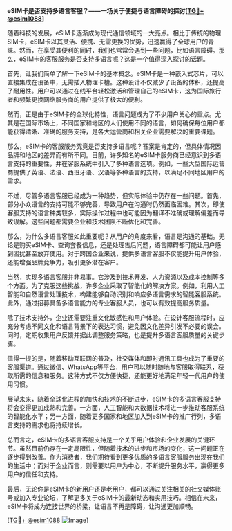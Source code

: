 **eSIM卡是否支持多语言客服？——一场关于便捷与语言障碍的探讨[[TG💪+ @esim1088](https://t.me/s/esim1088)]**

随着科技的发展，eSIM卡逐渐成为现代通信领域的一大亮点。相比于传统的物理SIM卡，eSIM卡以其灵活、便携、无需更换的优势，迅速赢得了全球用户的青睐。然而，在享受其便利的同时，我们也常常会遇到一些问题，比如语言障碍。那么，eSIM卡的客服服务是否支持多语言呢？这是一个值得深入探讨的话题。

首先，让我们简单了解一下eSIM卡的基本概念。eSIM卡是一种嵌入式芯片，可以直接集成在设备中，无需插入物理卡槽。这种设计不仅减少了设备的体积，还提高了耐用性。用户可以通过在线平台轻松激活和管理自己的eSIM卡，这为国际旅行者和频繁更换网络服务商的用户提供了极大的便利。

然而，正是由于eSIM卡的全球化特性，语言问题成为了不少用户关心的重点。尤其是在国际市场上，不同国家和地区的人们使用不同的语言，如何确保每位用户都能获得清晰、准确的服务支持，是各大运营商和相关企业需要解决的重要课题。

那么，eSIM卡的客服服务究竟是否支持多语言呢？答案是肯定的，但具体情况因品牌和地区的差异而有所不同。目前，许多知名的eSIM卡服务商已经意识到多语言支持的重要性，并在客服系统中引入了多种语言选项。例如，一些大型国际运营商提供了英语、法语、西班牙语、汉语等多种语言的支持，以满足不同地区用户的需求。

不过，尽管多语言客服已经成为一种趋势，但实际体验中仍存在一些问题。首先，部分小众语言的支持可能不够完善，导致用户在沟通时仍然面临困难。其次，即使客服支持的语言种类较多，实际操作过程中也可能因为翻译不准确或理解偏差而导致误解。这些问题都需要企业和技术团队不断优化和完善。

那么，为什么多语言客服如此重要呢？从用户的角度来看，语言是沟通的基础。无论是购买eSIM卡、查询套餐信息，还是处理售后问题，语言障碍都可能让用户感到困扰甚至放弃使用。对于跨国企业来说，提供多语言客服不仅能提升用户体验，还能增强品牌竞争力，吸引更多潜在客户。

当然，实现多语言客服并非易事。它涉及到技术开发、人力资源以及成本控制等多个方面。为了克服这些挑战，许多企业采取了智能化的解决方案。例如，利用人工智能和自然语言处理技术，构建能够自动识别和响应多语言需求的智能客服系统。此外，通过招募具备多语言能力的专业客服人员，也可以有效提高服务质量。

除了技术支持外，企业还需要注重文化敏感性和用户体验。在设计客服流程时，应充分考虑不同文化和语言背景下的表达习惯，避免因文化差异引发不必要的误会。同时，定期收集用户反馈并据此调整服务策略，也是提升多语言客服质量的关键步骤。

值得一提的是，随着移动互联网的普及，社交媒体和即时通讯工具也成为了重要的客服渠道。通过微信、WhatsApp等平台，用户可以随时随地与客服取得联系，获取所需的信息和服务。这种方式不仅方便快捷，还能更好地满足年轻一代用户的使用习惯。

展望未来，随着全球化进程的加快和技术的不断进步，eSIM卡的多语言客服支持将会变得更加成熟和完善。一方面，人工智能和大数据技术将进一步推动客服系统的智能化水平；另一方面，随着更多国家和地区加入到eSIM卡的推广行列，多语言支持的需求也将持续增长。

总而言之，eSIM卡的多语言客服支持是一个关乎用户体验和企业发展的关键环节。虽然目前仍存在一定局限性，但随着技术的进步和市场的变化，这一问题正在逐步得到改善。作为消费者，我们期待看到更多优质的多语言客服服务出现在我们的生活中；而对于企业而言，则需要以用户为中心，不断提升服务水平，赢得更多用户的信任和支持。

最后，无论你是eSIM卡的新用户还是老用户，都可以通过关注相关的社交媒体账号或加入专业论坛，了解更多关于eSIM卡的最新动态和实用技巧。相信在未来，eSIM卡将成为连接世界的桥梁，让语言不再是障碍，让沟通更加顺畅。

[[TG💪+ @esim1088](https://t.me/s/esim1088) ![Image](https://i.postimg.cc/4NQfJmqS/Snipaste-2025-05-13-00-14-12.png)]